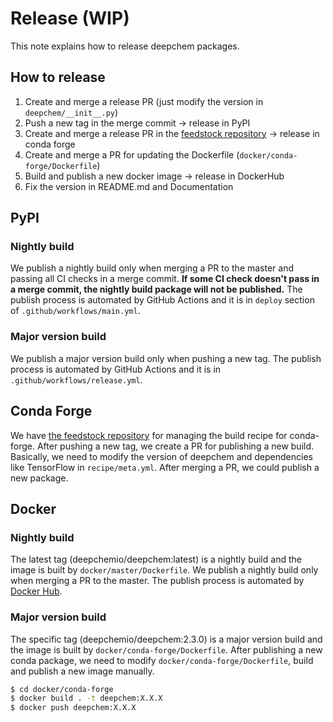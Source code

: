 # Release (WIP)

This note explains how to release deepchem packages.

## How to release

1. Create and merge a release PR (just modify the version in `deepchem/__init__.py`)
2. Push a new tag in the merge commit -> release in PyPI
3. Create and merge a release PR in the [feedstock repository](https://github.com/conda-forge/deepchem-feedstock) -> release in conda forge
4. Create and merge a PR for updating the Dockerfile (`docker/conda-forge/Dockerfile`)
5. Build and publish a new docker image -> release in DockerHub 
6. Fix the version in README.md and Documentation

## PyPI

### Nightly build

We publish a nightly build only when merging a PR to the master and passing all CI checks in a merge commit.
**If some CI check doesn't pass in a merge commit, the nightly build package will not be published.**
The publish process is automated by GitHub Actions and it is in `deploy` section of `.github/workflows/main.yml`.

### Major version build

We publish a major version build only when pushing a new tag.
The publish process is automated by GitHub Actions and it is in `.github/workflows/release.yml`.

## Conda Forge

We have [the feedstock repository](https://github.com/conda-forge/deepchem-feedstock) for managing the build recipe for conda-forge.
After pushing a new tag, we create a PR for publishing a new build.
Basically, we need to modify the version of deepchem and dependencies like TensorFlow in `recipe/meta.yml`.
After merging a PR, we could publish a new package.

## Docker

### Nightly build

The latest tag (deepchemio/deepchem:latest) is a nightly build and the image is built by `docker/master/Dockerfile`.
We publish a nightly build only when merging a PR to the master.
The publish process is automated by [Docker Hub](https://docs.docker.com/docker-hub/builds/).

### Major version build

The specific tag (deepchemio/deepchem:2.3.0) is a major version build and the image is built by `docker/conda-forge/Dockerfile`.
After publishing a new conda package, we need to modify `docker/conda-forge/Dockerfile`, build and publish a new image manually.

```bash
$ cd docker/conda-forge
$ docker build . -t deepchem:X.X.X
$ docker push deepchem:X.X.X
```

